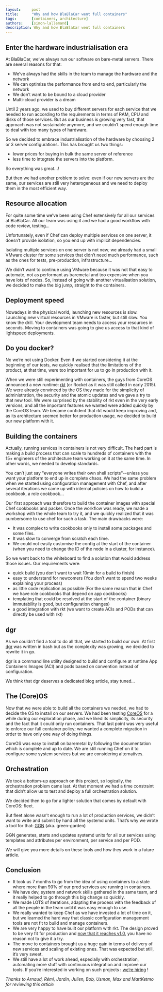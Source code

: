 ```yaml
---
layout:     post
title:      "Why and how BlaBlaCar went full containers"
tags:       [containers, architecture]
authors:    [simon-lallemand]
description: Why and how BlaBlaCar went full containers
---
```


## Enter the hardware industrialisation era
At BlaBlaCar, we’ve always run our software on bare-metal servers. 
There are several reasons for that:

 * We’ve always had the skills in the team to manage the hardware and the network
 * We can optimize the performance from end to end, particularly the network
 * We don’t want to be bound to a cloud provider
 * Multi-cloud provider is a dream

Until 2 years ago, we used to buy different servers for each service that we needed to run according to the requirements in terms of RAM, CPU and disks of those services. But as our business is growing very fast, that approach was not sustainable anymore, and we couldn’t spend enough time to deal with too many types of hardware.

So we decided to embrace industrialisation of the hardware by choosing 2 or 3 server configurations.
This has brought us two things: 

 * lower prices for buying in bulk the same server of reference
 * less time to integrate the servers into the platform.

So everything was great…!
 
But then we had another problem to solve: even if our new servers are the same, our services are still very heterogeneous and we need to deploy them in the most efficient way.

## Resource allocation
For quite some time we’ve been using Chef extensively for all our services at BlaBlaCar. All our team was using it and we had a good workflow with code review, testing...

Unfortunately, even if Chef can deploy multiple services on one server, it doesn’t provide isolation, so you end up with implicit dependencies.

Isolating multiple services on one server is not new; we already had a small VMware cluster for some services that didn’t need much performance, such as the ones for tests, pre-production, infrastructure…

We didn’t want to continue using VMware because it was not that easy to automate, not as performant as baremetal and too expensive when you have lots of nodes. So, instead of going with another virtualisation solution, we decided to make the big jump, straight to the containers.

## Deployment speed
Nowadays in the physical world, launching new resources is slow. Launching new virtual resources in VMware is faster, but still slow. You know the drill. Your development team needs to access your resources in seconds. Moving to containers was going to give us access to that kind of lightspeed deployments.

## Do you docker?
No we’re not using Docker. Even if we started considering it at the beginning of our tests, we quickly realised that the limitations of the product, at that time, were too important for us to go in production with it. 

When we were still experimenting with containers, the guys from CoreOS announced a new runtime: [rkt](https://github.com/coreos/rkt) (or Rocket as it was still called in early 2015). We were already convinced by the OS they made for the simplicity of administration, the security and the atomic updates and we gave a try to that new tool. We were surprised by the stability of rkt even in the very early versions, and all the important features we wanted were added quickly by the CoreOS team. We became confident that rkt would keep improving and, as its architecture seemed better for production usage, we decided to build our new platform with it.

## Building the containers
Actually, running services in containers is not very difficult. The hard part is making a build process that can scale to hundreds of containers with the 15+ engineers of the architecture team working on it at the same time. In other words, we needed to develop standards.

You can’t just say "everyone writes their own shell scripts"--unless you want your platform to end up in complete chaos.
We had the same problem when we started using configuration management with Chef, and after several iterations we came up with internal policies on how to build a cookbook, a role cookbook… 

Our first approach was therefore to build the container images with special Chef cookbooks and packer. Once the workflow was ready, we made a workshop with the whole team to try it, and we quickly realized that it was cumbersome to use chef for such a task. The main drawbacks were: 

 * It was complex to write cookbooks only to install some packages and some files.
 * It was slow to converge from scratch each time.
 * We could not easily customise the config at the start of the container (when you need to change the ID of the node in a cluster, for instance).

So we went back to the whiteboard to find a solution that would address those issues. Our requirements were:

 * quick build (you don’t want to wait 10min for a build to finish)
 * easy to understand for newcomers (You don’t want to spend two weeks explaining your process)
 * as little code replication as possible (For the same reason that in Chef we have role cookbooks that depend on app cookbooks) 
 * templating that could be resolved at the start of the container (binary immutability is good, but configuration changes)
 * a good integration with rkt (we want to create ACIs and PODs that can directly be used with rkt)

## dgr
As we couldn’t find a tool to do all that, we started to build our own. At first [dgr](https://github.com/blablacar/dgr) was written in bash but as the complexity was growing, we decided to rewrite it in go.

dgr is a command line utility designed to build and configure at runtime App Containers Images (ACI) and pods based on convention instead of configuration.

We think that dgr deserves a dedicated blog article, stay tuned…

## The (Core)OS
Now that we were able to build all the containers we needed, we had to decide the OS to install on our servers. We had been testing [CoreOS](https://coreos.com) for a while during our exploration phase, and we liked its simplicity, its security and the fact that it could only run containers. That last point was very useful to enforce our full container policy; we wanted a complete migration in order to have only one way of doing things.

CoreOS was easy to install on baremetal by following the documentation which is complete and up to date. We are still running Chef on it to configure some system services but we are considering alternatives.

## Orchestration
We took a bottom-up approach on this project, so logically, the orchestration problem came last. At that moment we had a time constraint that didn’t allow us to test and deploy a full orchestration solution.

We decided then to go for a lighter solution that comes by default with CoreOS: fleet. 

But fleet alone wasn’t enough to run a lot of production services, we didn’t want to write and submit by hand all the systemd units. That’s why we wrote a tool for that: [GGN](https://github.com/blablacar/ggn) (aka. green-garden)

GGN generates, starts and updates systemd units for all our services using templates and attributes per environment, per service and per POD.

We will give you more details on these tools and how they work in a future article.

## Conclusion
 * It took us 7 months to go from the idea of using containers to a state where more than 90% of our prod services are running in containers.
 * We have dev, system and network skills gathered in the same team, and it really helped to go through this big change so quickly.
 * We made LOTS of iterations, adapting the process with the feedback of all the people in the team until it was easy enough to use.
 * We really wanted to keep Chef as we have invested a lot of time on it, but we learned the hard way that classic configuration management tools are not fit to build and manage containers.
 * We are very happy to have built our platform with rkt. The design proved to be very fit for production and [now that it reaches v1.0](https://coreos.com/blog/rkt-hits-1.0.html), you have no reason not to give it a try.
 * The move to containers brought us a huge gain in terms of delivery of new services and scaling of existing ones. That was expected but still, it’s very sweet.
 * We still have a lot of work ahead, especially with orchestration, automating more stuff with continuous integration and improve our tools. If you’re interested in working on such projects : [we’re hiring](https://blablacar.com/dreamjobs) !


*Thanks to Arnaud, Rémi, Jardin, Julien, Bob, Usman, Max and MattKetmo for reviewing this article*
